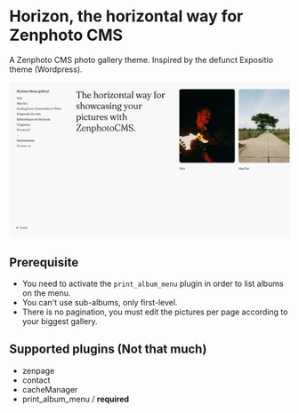 # Horizon, the horizontal way for Zenphoto CMS
A Zenphoto CMS photo gallery theme.
Inspired by the defunct Expositio theme (Wordpress).

![Screenshot of Horizon theme](horizon_large_01.jpg)

## Prerequisite
- You need to activate the `print_album_menu` plugin in order to list albums on the menu.
- You can't use sub-albums, only first-level.
- There is no pagination, you must edit the pictures per page according to your biggest gallery.

## Supported plugins (Not that much)
- zenpage
- contact
- cacheManager
- print_album_menu / **required**
